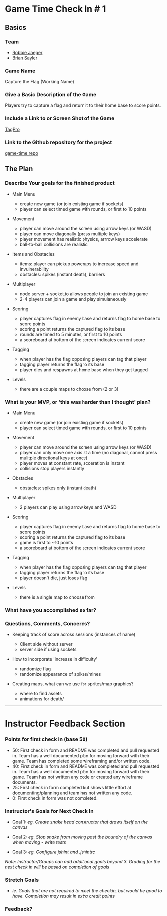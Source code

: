 # Game Time Check In # 1

## Basics

### Team
- [Robbie Jaeger](https://github.com/robbiejaeger)
- [Brian Sayler](https://github.com/saylerb)

### Game Name

Capture the Flag (Working Name)

### Give a Basic Description of the Game

Players try to capture a flag and return it to their home base to score points.

### Include a Link to or Screen Shot of the Game

[TagPro](http://i.imgur.com/vh5mjA1.png)

### Link to the Github repository for the project

[game-time repo](https://github.com/saylerb/game-time)

## The Plan

### Describe Your goals for the finished product

- Main Menu
  - create new game (or join existing game if sockets)
  - player can select timed game with rounds, or first to 10 points

- Movement
  - player can move around the screen using arrow keys (or WASD)  
  - player can move diagonally (press multiple keys)
  - player movement has realistic physics, arrrow keys accelerate 
  - ball-to-ball collisions are realistic

- Items and Obstacles
  - items: player can pickup powerups to increase speed and invulnerability
  - obstacles: spikes (instant death), barriers

- Multiplayer
  - node server + socket.io allows people to join an existing game
  - 2-4 players can join a game and play simulaneously

- Scoring
  - player captures flag in enemy base and returns flag to home base to score points
  - scoring a point returns the captured flag to its base
  - rounds are timed to 5 minutes, or first to 10 points
  - a scoreboard at bottom of the screen indicates current score

- Tagging
  - when player has the flag opposing players can tag that player
  - tagging player returns the flag to its base
  - player dies and respawns at home base when they get tagged

- Levels
  - there are a couple maps to choose from (2 or 3)

### What is your MVP, or 'this was harder than I thought' plan?

- Main Menu
  - create new game (or join existing game if sockets)
  - player can select timed game with rounds, or first to 10 points

- Movement
  - player can move around the screen using arrow keys (or WASD)  
  - player can only move one axis at a time (no diagonal, cannot press mulitple directional keys at once) 
  - player moves at constant rate, acceration is instant
  - collisions stop players instantly

- Obstacles
  - obstacles: spikes only (instant death)

- Multiplayer
  - 2 players can play using arrow keys and WASD 

- Scoring
  - player captures flag in enemy base and returns flag to home base to score points
  - scoring a point returns the captured flag to its base
  - game is first to ~10 points
  - a scoreboard at bottom of the screen indicates current score

- Tagging
  - when player has the flag opposing players can tag that player
  - tagging player returns the flag to its base
  - player doesn't die, just loses flag

- Levels
  - there is a single map to choose from


### What have you accomplished so far?

### Questions, Comments, Concerns?
- Keeping track of score across sessions (instances of name)
  - Client side without server
  - server side if using sockets
- How to incorporate 'increase in difficulty'
  - randomize flag 
  - randomize appearance of spikes/mines

- Creating maps, what can we use for sprites/map graphics?
  - where to find assets
  - animations for death/

-----

# Instructor Feedback Section

### Points for first check in (base 50)

* 50: First check in form and README was completed and pull requested in. Team has a well documented plan for moving forward with their game. Team has completed some wireframing and/or written code.
* 40: First check in form and README was completed and pull requested in. Team has a well documented plan for moving forward with their game. Team has not written any code or created any wireframe documents.
* 25: First check in form completed but shows little effort at documenting/planning and team has not written any code.
* 0: First check in form was not completed.

### Instructor's Goals for Next Check In

* Goal 1: _eg. Create snake head constructor that draws itself on the canvas_

* Goal 2: _eg. Stop snake from moving past the boundry of the canvas when moving - write tests_

* Goal 3: _eg. Configure jshint and .jshintrc_

_Note: Instructor/Groups can add additional goals beyond 3. Grading for the next check in will be based on completion of goals_

### Stretch Goals

* _ie. Goals that are not required to meet the checkin, but would be good to have. Completion may result in extra credit points_

### Feedback?
